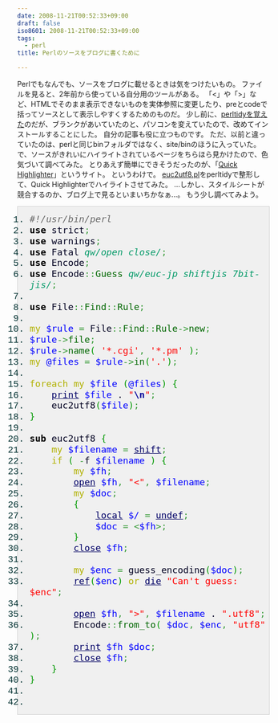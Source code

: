 ```yaml
---
date: 2008-11-21T00:52:33+09:00
draft: false
iso8601: 2008-11-21T00:52:33+09:00
tags:
  - perl
title: Perlのソースをブログに書くために

---
```


<p>Perlでもなんでも、ソースをブログに載せるときは気をつけたいもの。
ファイルを見ると、2年前から使っている自分用のツールがある。
「<」や「>」など、HTMLでそのまま表示できないものを実体参照に変更したり、preとcodeで括ってソースとして表示しやすくするためのものだ。
少し前に、<a href="/2006/11/20/135449">perltidyを覚えた</a>のだが、ブランクがあいていたのと、パソコンを変えていたので、改めてインストールすることにした。
自分の記事も役に立つものです。
ただ、以前と違っていたのは、perlと同じbinフォルダではなく、site/binのほうに入っていた。
で、ソースがきれいにハイライトされているページをちらほら見かけたので、色気づいて調べてみた。
とりあえず簡単にできそうだったのが、「<a href="http://quickhighlighter.com/">Quick Highlighter</a>」というサイト。
というわけで。
<a href="/2008/11/17/002723">euc2utf8.pl</a>をperltidyで整形して、Quick Highlighterでハイライトさせてみた。
&#133;しかし、スタイルシートが競合するのか、ブログ上で見るといまいちかなぁ&#133;。
もう少し調べてみよう。</p>



<div class="perl" style="font-family:monospace;color: #006; border: 1px solid #d0d0d0; background-color: #f0f0f0;"><ol><li style="font-weight: normal; vertical-align:top;font: normal normal 130% 'Courier New', Courier, monospace; color: #003030;"><div style="font: normal normal 1em/1.2em monospace; margin:0; padding:0; background:none; vertical-align:top;color: #000020;"><span style="color: #666666; font-style: italic;">#!/usr/bin/perl</span></div></li>
<li style="font-weight: normal; vertical-align:top;font: normal normal 130% 'Courier New', Courier, monospace; color: #003030;"><div style="font: normal normal 1em/1.2em monospace; margin:0; padding:0; background:none; vertical-align:top;color: #000020;"><span style="color: #000000; font-weight: bold;">use</span> strict<span style="color: #339933;">;</span></div></li>
<li style="font-weight: normal; vertical-align:top;font: normal normal 130% 'Courier New', Courier, monospace; color: #003030;"><div style="font: normal normal 1em/1.2em monospace; margin:0; padding:0; background:none; vertical-align:top;color: #000020;"><span style="color: #000000; font-weight: bold;">use</span> warnings<span style="color: #339933;">;</span></div></li>
<li style="font-weight: normal; vertical-align:top;font: normal normal 130% 'Courier New', Courier, monospace; color: #003030;"><div style="font: normal normal 1em/1.2em monospace; margin:0; padding:0; background:none; vertical-align:top;color: #000020;"><span style="color: #000000; font-weight: bold;">use</span> Fatal <span style="color: #009966; font-style: italic;">qw/open close/</span><span style="color: #339933;">;</span></div></li>
<li style="font-weight: normal; vertical-align:top;font: normal normal 130% 'Courier New', Courier, monospace; color: #003030;"><div style="font: normal normal 1em/1.2em monospace; margin:0; padding:0; background:none; vertical-align:top;color: #000020;"><span style="color: #000000; font-weight: bold;">use</span> Encode<span style="color: #339933;">;</span></div></li>
<li style="font-weight: normal; vertical-align:top;font: normal normal 130% 'Courier New', Courier, monospace; color: #003030;"><div style="font: normal normal 1em/1.2em monospace; margin:0; padding:0; background:none; vertical-align:top;color: #000020;"><span style="color: #000000; font-weight: bold;">use</span> Encode<span style="color: #339933;">::</span><span style="color: #006600;">Guess</span> <span style="color: #009966; font-style: italic;">qw/euc-jp shiftjis 7bit-jis/</span><span style="color: #339933;">;</span></div></li>
<li style="font-weight: normal; vertical-align:top;font: normal normal 130% 'Courier New', Courier, monospace; color: #003030;"><div style="font: normal normal 1em/1.2em monospace; margin:0; padding:0; background:none; vertical-align:top;color: #000020;">&nbsp;</div></li>
<li style="font-weight: normal; vertical-align:top;font: normal normal 130% 'Courier New', Courier, monospace; color: #003030;"><div style="font: normal normal 1em/1.2em monospace; margin:0; padding:0; background:none; vertical-align:top;color: #000020;"><span style="color: #000000; font-weight: bold;">use</span> File<span style="color: #339933;">::</span><span style="color: #006600;">Find</span><span style="color: #339933;">::</span><span style="color: #006600;">Rule</span><span style="color: #339933;">;</span></div></li>
<li style="font-weight: normal; vertical-align:top;font: normal normal 130% 'Courier New', Courier, monospace; color: #003030;"><div style="font: normal normal 1em/1.2em monospace; margin:0; padding:0; background:none; vertical-align:top;color: #000020;">&nbsp;</div></li>
<li style="font-weight: normal; vertical-align:top;font: normal normal 130% 'Courier New', Courier, monospace; color: #003030;"><div style="font: normal normal 1em/1.2em monospace; margin:0; padding:0; background:none; vertical-align:top;color: #000020;"><span style="color: #b1b100;">my</span> <span style="color: #0000ff;">$rule</span> <span style="color: #339933;">=</span> File<span style="color: #339933;">::</span><span style="color: #006600;">Find</span><span style="color: #339933;">::</span><span style="color: #006600;">Rule</span><span style="color: #339933;">-></span><span style="color: #006600;">new</span><span style="color: #339933;">;</span></div></li>
<li style="font-weight: normal; vertical-align:top;font: normal normal 130% 'Courier New', Courier, monospace; color: #003030;"><div style="font: normal normal 1em/1.2em monospace; margin:0; padding:0; background:none; vertical-align:top;color: #000020;"><span style="color: #0000ff;">$rule</span><span style="color: #339933;">-></span><span style="color: #006600;">file</span><span style="color: #339933;">;</span></div></li>
<li style="font-weight: normal; vertical-align:top;font: normal normal 130% 'Courier New', Courier, monospace; color: #003030;"><div style="font: normal normal 1em/1.2em monospace; margin:0; padding:0; background:none; vertical-align:top;color: #000020;"><span style="color: #0000ff;">$rule</span><span style="color: #339933;">-></span><span style="color: #006600;">name</span><span style="color: #009900;">&#40;</span> <span style="color: #ff0000;">'*.cgi'</span><span style="color: #339933;">,</span> <span style="color: #ff0000;">'*.pm'</span> <span style="color: #009900;">&#41;</span><span style="color: #339933;">;</span></div></li>
<li style="font-weight: normal; vertical-align:top;font: normal normal 130% 'Courier New', Courier, monospace; color: #003030;"><div style="font: normal normal 1em/1.2em monospace; margin:0; padding:0; background:none; vertical-align:top;color: #000020;"><span style="color: #b1b100;">my</span> <span style="color: #0000ff;">@files</span> <span style="color: #339933;">=</span> <span style="color: #0000ff;">$rule</span><span style="color: #339933;">-></span><span style="color: #006600;">in</span><span style="color: #009900;">&#40;</span><span style="color: #ff0000;">'.'</span><span style="color: #009900;">&#41;</span><span style="color: #339933;">;</span></div></li>
<li style="font-weight: normal; vertical-align:top;font: normal normal 130% 'Courier New', Courier, monospace; color: #003030;"><div style="font: normal normal 1em/1.2em monospace; margin:0; padding:0; background:none; vertical-align:top;color: #000020;">&nbsp;</div></li>
<li style="font-weight: normal; vertical-align:top;font: normal normal 130% 'Courier New', Courier, monospace; color: #003030;"><div style="font: normal normal 1em/1.2em monospace; margin:0; padding:0; background:none; vertical-align:top;color: #000020;"><span style="color: #b1b100;">foreach</span> <span style="color: #b1b100;">my</span> <span style="color: #0000ff;">$file</span> <span style="color: #009900;">&#40;</span><span style="color: #0000ff;">@files</span><span style="color: #009900;">&#41;</span> <span style="color: #009900;">&#123;</span></div></li>
<li style="font-weight: normal; vertical-align:top;font: normal normal 130% 'Courier New', Courier, monospace; color: #003030;"><div style="font: normal normal 1em/1.2em monospace; margin:0; padding:0; background:none; vertical-align:top;color: #000020;">&nbsp; &nbsp; <a style="color: #000060;" href="http://perldoc.perl.org/functions/print.html"><span style="color: #000066;">print</span></a> <span style="color: #0000ff;">$file</span> . <span style="color: #ff0000;">"<span style="color: #000099; font-weight: bold;">\n</span>"</span><span style="color: #339933;">;</span></div></li>
<li style="font-weight: normal; vertical-align:top;font: normal normal 130% 'Courier New', Courier, monospace; color: #003030;"><div style="font: normal normal 1em/1.2em monospace; margin:0; padding:0; background:none; vertical-align:top;color: #000020;">&nbsp; &nbsp; euc2utf8<span style="color: #009900;">&#40;</span><span style="color: #0000ff;">$file</span><span style="color: #009900;">&#41;</span><span style="color: #339933;">;</span></div></li>
<li style="font-weight: normal; vertical-align:top;font: normal normal 130% 'Courier New', Courier, monospace; color: #003030;"><div style="font: normal normal 1em/1.2em monospace; margin:0; padding:0; background:none; vertical-align:top;color: #000020;"><span style="color: #009900;">&#125;</span></div></li>
<li style="font-weight: normal; vertical-align:top;font: normal normal 130% 'Courier New', Courier, monospace; color: #003030;"><div style="font: normal normal 1em/1.2em monospace; margin:0; padding:0; background:none; vertical-align:top;color: #000020;">&nbsp;</div></li>
<li style="font-weight: normal; vertical-align:top;font: normal normal 130% 'Courier New', Courier, monospace; color: #003030;"><div style="font: normal normal 1em/1.2em monospace; margin:0; padding:0; background:none; vertical-align:top;color: #000020;"><span style="color: #000000; font-weight: bold;">sub</span> euc2utf8 <span style="color: #009900;">&#123;</span></div></li>
<li style="font-weight: normal; vertical-align:top;font: normal normal 130% 'Courier New', Courier, monospace; color: #003030;"><div style="font: normal normal 1em/1.2em monospace; margin:0; padding:0; background:none; vertical-align:top;color: #000020;">&nbsp; &nbsp; <span style="color: #b1b100;">my</span> <span style="color: #0000ff;">$filename</span> <span style="color: #339933;">=</span> <a style="color: #000060;" href="http://perldoc.perl.org/functions/shift.html"><span style="color: #000066;">shift</span></a><span style="color: #339933;">;</span></div></li>
<li style="font-weight: normal; vertical-align:top;font: normal normal 130% 'Courier New', Courier, monospace; color: #003030;"><div style="font: normal normal 1em/1.2em monospace; margin:0; padding:0; background:none; vertical-align:top;color: #000020;">&nbsp; &nbsp; <span style="color: #b1b100;">if</span> <span style="color: #009900;">&#40;</span> <span style="color: #339933;">-</span>f <span style="color: #0000ff;">$filename</span> <span style="color: #009900;">&#41;</span> <span style="color: #009900;">&#123;</span></div></li>
<li style="font-weight: normal; vertical-align:top;font: normal normal 130% 'Courier New', Courier, monospace; color: #003030;"><div style="font: normal normal 1em/1.2em monospace; margin:0; padding:0; background:none; vertical-align:top;color: #000020;">&nbsp; &nbsp; &nbsp; &nbsp; <span style="color: #b1b100;">my</span> <span style="color: #0000ff;">$fh</span><span style="color: #339933;">;</span></div></li>
<li style="font-weight: normal; vertical-align:top;font: normal normal 130% 'Courier New', Courier, monospace; color: #003030;"><div style="font: normal normal 1em/1.2em monospace; margin:0; padding:0; background:none; vertical-align:top;color: #000020;">&nbsp; &nbsp; &nbsp; &nbsp; <a style="color: #000060;" href="http://perldoc.perl.org/functions/open.html"><span style="color: #000066;">open</span></a> <span style="color: #0000ff;">$fh</span><span style="color: #339933;">,</span> <span style="color: #ff0000;">"<"</span><span style="color: #339933;">,</span> <span style="color: #0000ff;">$filename</span><span style="color: #339933;">;</span></div></li>
<li style="font-weight: normal; vertical-align:top;font: normal normal 130% 'Courier New', Courier, monospace; color: #003030;"><div style="font: normal normal 1em/1.2em monospace; margin:0; padding:0; background:none; vertical-align:top;color: #000020;">&nbsp; &nbsp; &nbsp; &nbsp; <span style="color: #b1b100;">my</span> <span style="color: #0000ff;">$doc</span><span style="color: #339933;">;</span></div></li>
<li style="font-weight: normal; vertical-align:top;font: normal normal 130% 'Courier New', Courier, monospace; color: #003030;"><div style="font: normal normal 1em/1.2em monospace; margin:0; padding:0; background:none; vertical-align:top;color: #000020;">&nbsp; &nbsp; &nbsp; &nbsp; <span style="color: #009900;">&#123;</span></div></li>
<li style="font-weight: normal; vertical-align:top;font: normal normal 130% 'Courier New', Courier, monospace; color: #003030;"><div style="font: normal normal 1em/1.2em monospace; margin:0; padding:0; background:none; vertical-align:top;color: #000020;">&nbsp; &nbsp; &nbsp; &nbsp; &nbsp; &nbsp; <a style="color: #000060;" href="http://perldoc.perl.org/functions/local.html"><span style="color: #000066;">local</span></a> <span style="color: #0000ff;">$/</span> <span style="color: #339933;">=</span> <a style="color: #000060;" href="http://perldoc.perl.org/functions/undef.html"><span style="color: #000066;">undef</span></a><span style="color: #339933;">;</span></div></li>
<li style="font-weight: normal; vertical-align:top;font: normal normal 130% 'Courier New', Courier, monospace; color: #003030;"><div style="font: normal normal 1em/1.2em monospace; margin:0; padding:0; background:none; vertical-align:top;color: #000020;">&nbsp; &nbsp; &nbsp; &nbsp; &nbsp; &nbsp; <span style="color: #0000ff;">$doc</span> <span style="color: #339933;">=</span> <span style="color: #339933;"><</span><span style="color: #0000ff;">$fh</span><span style="color: #339933;">>;</span></div></li>
<li style="font-weight: normal; vertical-align:top;font: normal normal 130% 'Courier New', Courier, monospace; color: #003030;"><div style="font: normal normal 1em/1.2em monospace; margin:0; padding:0; background:none; vertical-align:top;color: #000020;">&nbsp; &nbsp; &nbsp; &nbsp; <span style="color: #009900;">&#125;</span></div></li>
<li style="font-weight: normal; vertical-align:top;font: normal normal 130% 'Courier New', Courier, monospace; color: #003030;"><div style="font: normal normal 1em/1.2em monospace; margin:0; padding:0; background:none; vertical-align:top;color: #000020;">&nbsp; &nbsp; &nbsp; &nbsp; <a style="color: #000060;" href="http://perldoc.perl.org/functions/close.html"><span style="color: #000066;">close</span></a> <span style="color: #0000ff;">$fh</span><span style="color: #339933;">;</span></div></li>
<li style="font-weight: normal; vertical-align:top;font: normal normal 130% 'Courier New', Courier, monospace; color: #003030;"><div style="font: normal normal 1em/1.2em monospace; margin:0; padding:0; background:none; vertical-align:top;color: #000020;">&nbsp;</div></li>
<li style="font-weight: normal; vertical-align:top;font: normal normal 130% 'Courier New', Courier, monospace; color: #003030;"><div style="font: normal normal 1em/1.2em monospace; margin:0; padding:0; background:none; vertical-align:top;color: #000020;">&nbsp; &nbsp; &nbsp; &nbsp; <span style="color: #b1b100;">my</span> <span style="color: #0000ff;">$enc</span> <span style="color: #339933;">=</span> guess_encoding<span style="color: #009900;">&#40;</span><span style="color: #0000ff;">$doc</span><span style="color: #009900;">&#41;</span><span style="color: #339933;">;</span></div></li>
<li style="font-weight: normal; vertical-align:top;font: normal normal 130% 'Courier New', Courier, monospace; color: #003030;"><div style="font: normal normal 1em/1.2em monospace; margin:0; padding:0; background:none; vertical-align:top;color: #000020;">&nbsp; &nbsp; &nbsp; &nbsp; <a style="color: #000060;" href="http://perldoc.perl.org/functions/ref.html"><span style="color: #000066;">ref</span></a><span style="color: #009900;">&#40;</span><span style="color: #0000ff;">$enc</span><span style="color: #009900;">&#41;</span> <span style="color: #b1b100;">or</span> <a style="color: #000060;" href="http://perldoc.perl.org/functions/die.html"><span style="color: #000066;">die</span></a> <span style="color: #ff0000;">"Can't guess: $enc"</span><span style="color: #339933;">;</span></div></li>
<li style="font-weight: normal; vertical-align:top;font: normal normal 130% 'Courier New', Courier, monospace; color: #003030;"><div style="font: normal normal 1em/1.2em monospace; margin:0; padding:0; background:none; vertical-align:top;color: #000020;">&nbsp;</div></li>
<li style="font-weight: normal; vertical-align:top;font: normal normal 130% 'Courier New', Courier, monospace; color: #003030;"><div style="font: normal normal 1em/1.2em monospace; margin:0; padding:0; background:none; vertical-align:top;color: #000020;">&nbsp; &nbsp; &nbsp; &nbsp; <a style="color: #000060;" href="http://perldoc.perl.org/functions/open.html"><span style="color: #000066;">open</span></a> <span style="color: #0000ff;">$fh</span><span style="color: #339933;">,</span> <span style="color: #ff0000;">">"</span><span style="color: #339933;">,</span> <span style="color: #0000ff;">$filename</span> . <span style="color: #ff0000;">".utf8"</span><span style="color: #339933;">;</span></div></li>
<li style="font-weight: normal; vertical-align:top;font: normal normal 130% 'Courier New', Courier, monospace; color: #003030;"><div style="font: normal normal 1em/1.2em monospace; margin:0; padding:0; background:none; vertical-align:top;color: #000020;">&nbsp; &nbsp; &nbsp; &nbsp; Encode<span style="color: #339933;">::</span><span style="color: #006600;">from_to</span><span style="color: #009900;">&#40;</span> <span style="color: #0000ff;">$doc</span><span style="color: #339933;">,</span> <span style="color: #0000ff;">$enc</span><span style="color: #339933;">,</span> <span style="color: #ff0000;">"utf8"</span> <span style="color: #009900;">&#41;</span><span style="color: #339933;">;</span></div></li>
<li style="font-weight: normal; vertical-align:top;font: normal normal 130% 'Courier New', Courier, monospace; color: #003030;"><div style="font: normal normal 1em/1.2em monospace; margin:0; padding:0; background:none; vertical-align:top;color: #000020;">&nbsp; &nbsp; &nbsp; &nbsp; <a style="color: #000060;" href="http://perldoc.perl.org/functions/print.html"><span style="color: #000066;">print</span></a> <span style="color: #0000ff;">$fh</span> <span style="color: #0000ff;">$doc</span><span style="color: #339933;">;</span></div></li>
<li style="font-weight: normal; vertical-align:top;font: normal normal 130% 'Courier New', Courier, monospace; color: #003030;"><div style="font: normal normal 1em/1.2em monospace; margin:0; padding:0; background:none; vertical-align:top;color: #000020;">&nbsp; &nbsp; &nbsp; &nbsp; <a style="color: #000060;" href="http://perldoc.perl.org/functions/close.html"><span style="color: #000066;">close</span></a> <span style="color: #0000ff;">$fh</span><span style="color: #339933;">;</span></div></li>
<li style="font-weight: normal; vertical-align:top;font: normal normal 130% 'Courier New', Courier, monospace; color: #003030;"><div style="font: normal normal 1em/1.2em monospace; margin:0; padding:0; background:none; vertical-align:top;color: #000020;">&nbsp; &nbsp; <span style="color: #009900;">&#125;</span></div></li>
<li style="font-weight: normal; vertical-align:top;font: normal normal 130% 'Courier New', Courier, monospace; color: #003030;"><div style="font: normal normal 1em/1.2em monospace; margin:0; padding:0; background:none; vertical-align:top;color: #000020;"><span style="color: #009900;">&#125;</span></div></li>
<li style="font-weight: normal; vertical-align:top;font: normal normal 130% 'Courier New', Courier, monospace; color: #003030;"><div style="font: normal normal 1em/1.2em monospace; margin:0; padding:0; background:none; vertical-align:top;color: #000020;">&nbsp;</div></li>
<li style="font-weight: normal; vertical-align:top;font: normal normal 130% 'Courier New', Courier, monospace; color: #003030;"><div style="font: normal normal 1em/1.2em monospace; margin:0; padding:0; background:none; vertical-align:top;color: #000020;">&nbsp;</div></li>
</ol></div>
    	